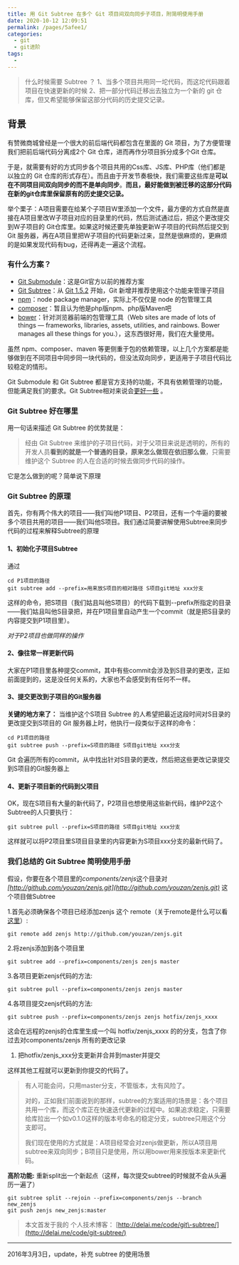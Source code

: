 ```yaml
---
title: 用 Git Subtree 在多个 Git 项目间双向同步子项目，附简明使用手册
date: 2020-10-12 12:09:51
permalink: /pages/5afee1/
categories:
  - git
  - git进阶
tags:
  - 
---
```

> 什么时候需要 Subtree ？
> 1、当多个项目共用同一坨代码，而这坨代码跟着项目在快速更新的时候
> 2、把一部分代码迁移出去独立为一个新的 git 仓库，但又希望能够保留这部分代码的历史提交记录。

## 背景

有赞微商城曾经是一个很大的前后端代码都包含在里面的 Git 项目，为了方便管理我们把前后端代码分离成2个 Git 仓库，进而再作分项目拆分成多个Git 仓库。

于是，就需要有好的方式同步各个项目共用的Css库、JS库、PHP库（他们都是以独立的 Git 仓库的形式存在）。而且由于开发节奏极快，我们需要这些库是**可以在不同项目间双向同步的而不是单向同步**。**而且，最好能做到被迁移的这部分代码在新的git仓库里保留原有的历史提交记录。**

举个栗子：A项目需要在给某个子项目W里添加一个文件，最方便的方式自然是直接在A项目里改W子项目对应的目录里的代码，然后测试通过后，把这个更改提交到W子项目的 Git仓库里。如果这时候还要先单独更新W子项目的代码然后提交到 Git 服务器，再在A项目里把W子项目的代码更新过来，显然是很麻烦的，更麻烦的是如果发现代码有bug，还得再走一遍这个流程。

### 有什么方案？

*   [Git Submodule](http://git-scm.com/docs/git-submodule)：这是Git官方以前的推荐方案
*   [Git Subtree](https://medium.com/@porteneuve/mastering-git-Subtrees-943d29a798ec)：从 [Git 1.5.2](http://lwn.net/Articles/235109/) 开始，Git 新增并推荐使用这个功能来管理子项目
*   [npm](https://www.npmjs.com/)：node package manager，实际上不仅仅是 node 的包管理工具
*   [composer](https://getcomposer.org/)：暂且认为他是php版npm、php版Maven吧
*   [bower](http://bower.io/)：针对浏览器前端的包管理工具（Web sites are made of lots of things — frameworks, libraries, assets, utilities, and rainbows. Bower manages all these things for you.），这东西很好用，我们在大量使用。

虽然 npm、composer、maven 等更侧重于包的依赖管理，以上几个方案都是能够做到在不同项目中同步同一块代码的，但没法双向同步，更适用于子项目代码比较稳定的情形。

Git Submodule 和 Git Subtree 都是官方支持的功能，不具有依赖管理的功能，但能满足我们的要求。Git Subtree相对来说会[更好一些](http://somethingsinistral.net/blog/git-submodules-are-probably-not-the-answer/) 。

### Git Subtree 好在哪里

用一句话来描述 Git Subtree 的优势就是：

> 经由 Git Subtree 来维护的子项目代码，对于父项目来说是透明的，所有的开发人员**看到的就是一个普通的目录，原来怎么做现在依旧那么做**，只需要维护这个 Subtree 的人在合适的时候去做同步代码的操作。

它是怎么做到的呢？简单说下原理

### Git Subtree 的原理

首先，你有两个伟大的项目——我们叫他P1项目、P2项目，还有一个牛逼的要被多个项目共用的项目——我们叫他S项目。我们通过简要讲解使用Subtree来同步代码的过程来解释Subtree的原理

#### 1、初始化子项目Subtree

通过

```
cd P1项目的路径
git subtree add --prefix=用来放S项目的相对路径 S项目git地址 xxx分支

```

这样的命令，把S项目（我们姑且叫他S项目）的代码下载到\-\-prefix所指定的目录——我们姑且叫他S目录把，并在P1项目里自动产生一个commit（就是把S目录的内容提交到P1项目里）。

*对于P2项目也做同样的操作*

#### 2、像往常一样更新代码

大家在P1项目里各种提交commit，其中有些commit会涉及到S目录的更改，正如前面提到的，这是没任何关系的，大家也不会感受到有任何不一样。

#### 3、提交更改到子项目的Git服务器

**关键的地方来了：** 当维护这个S项目 Subtree 的人希望把最近这段时间对S目录的更改提交到S项目的 Git 服务器上时，他执行一段类似于这样的命令：

```
cd P1项目的路径
git subtree push --prefix=S项目的路径 S项目git地址 xxx分支

```

Git 会遍历所有的commit，从中找出针对S目录的更改，然后把这些更改记录提交到S项目的Git服务器上

#### 4、更新子项目新的代码到父项目

OK，现在S项目有大量的新代码了，P2项目也想使用这些新代码，维护P2这个Subtree的人只要执行：

```
git subtree pull --prefix=S项目的路径 S项目git地址 xxx分支

```

这样就可以将P2项目里S项目目录里的内容更新为S项目xxx分支的最新代码了。

### 我们总结的 Git Subtree 简明使用手册

假设，你要在各个项目里的*components/zenjs*这个目录对 *[http://github.com/youzan/zenjs.git](http://github.com/youzan/zenjs.git)* 这个项目做Subtree

1.首先必须确保各个项目已经添加zenjs 这个 remote（关于remote是什么可以看[这里](http://git-scm.com/docs/git-remote)）:

```
git remote add zenjs http://github.com/youzan/zenjs.git

```

2.将zenjs添加到各个项目里

```
git subtree add --prefix=components/zenjs zenjs master

```

3.各项目更新zenjs代码的方法:

```
git subtree pull --prefix=components/zenjs zenjs master

```

4.各项目提交zenjs代码的方法:

```
git subtree push --prefix=components/zenjs zenjs hotfix/zenjs_xxxx

```

这会在远程的zenjs的仓库里生成一个叫 hotfix/zenjs\_xxxx 的的分支，包含了你过去对components/zenjs 所有的更改记录

1.  把hotfix/zenjs\_xxx分支更新并合并到master并提交

这样其他工程就可以更新到你提交的代码了。

> 有人可能会问，只用master分支，不管版本，太有风险了。
>
> 对的，正如我们前面说到的那样，subtree的方案适用的场景是：各个项目共用一个库，而这个库正在快速迭代更新的过程中。如果追求稳定，只需要给库拉出一个如v0.1.0这样的版本号命名的稳定分支，subtree只用这个分支即可。
>
> 我们现在使用的方式就是：A项目经常会对zenjs做更新，所以A项目用subtree来双向同步；B项目只是使用，所以用bower用来按版本来更新代码。

**高阶功能:** 重新split出一个新起点（这样，每次提交subtree的时候就不会从头遍历一遍了）

```
git subtree split --rejoin --prefix=components/zenjs --branch new_zenjs
git push zenjs new_zenjs:master

```

> 本文首发于我的 个人技术博客： [http://delai.me/code/git\-subtree/](http://delai.me/code/git-subtree/)

---

2016年3月3日，update，补充 subtree 的使用场景